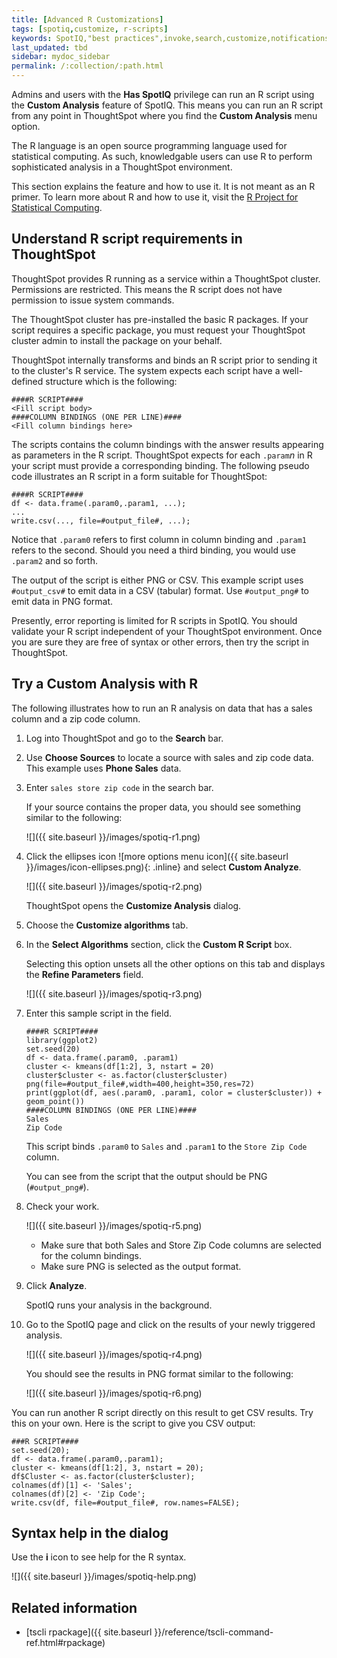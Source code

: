 ```yaml
---
title: [Advanced R Customizations]
tags: [spotiq,customize, r-scripts]
keywords: SpotIQ,"best practices",invoke,search,customize,notifications,email
last_updated: tbd
sidebar: mydoc_sidebar
permalink: /:collection/:path.html
---
```


Admins and users with the **Has SpotIQ** privilege can run an R script using the
**Custom Analysis** feature of SpotIQ. This means you can run an R script from
any point in ThoughtSpot where you find the **Custom Analysis** menu option.

The R language is an open source programming language used for statistical
computing. As such, knowledgable users can use R to perform sophisticated
analysis in a ThoughtSpot environment.

This section explains the feature and how to use it. It is not meant as an R
primer. To learn more about R and how to use it, visit the
[R Project for Statistical Computing](https://www.r-project.org/).  

## Understand R script requirements in ThoughtSpot

ThoughtSpot provides R running as a service within a ThoughtSpot cluster.
Permissions are restricted. This means the R script does not have permission to
issue system commands.

The ThoughtSpot cluster has pre-installed the basic R packages. If your script
requires a specific package, you must request your ThoughtSpot cluster admin to
install the package on your behalf.

ThoughtSpot internally transforms and binds an R script prior to sending it to
the cluster's R service. The system expects each script have a well-defined
structure which is the following:

```
####R SCRIPT####
<Fill script body>
####COLUMN BINDINGS (ONE PER LINE)####
<Fill column bindings here>
```

The scripts contains the column bindings with the answer results appearing as parameters
in the R script. ThoughtSpot expects for each `.param`_n_ in R your script must
provide a corresponding binding. The following pseudo code illustrates an R
script in a form suitable for ThoughtSpot:

```
####R SCRIPT####
df <- data.frame(.param0,.param1, ...);
...
write.csv(..., file=#output_file#, ...);
```

Notice that `.param0` refers to first column in column binding and `.param1`
refers to the second.  Should you need a third binding, you would use  `.param2`
and so forth.

The output of the script is either PNG or CSV. This example script uses
`#output_csv#` to emit data in a CSV (tabular) format. Use `#output_png#` to
emit data in PNG format.

Presently, error reporting is limited for R scripts in SpotIQ. You should
validate your R script independent of your ThoughtSpot environment. Once you are
sure they are free of syntax or other errors, then try the script in
ThoughtSpot.

## Try a Custom Analysis with R

The following illustrates how to run an R analysis on data that has a sales
column and a zip code column.

1. Log into ThoughtSpot and go to the **Search** bar.
2. Use **Choose Sources** to locate a source with sales and zip code data.
   This example uses **Phone Sales** data.
3. Enter `sales store zip code` in the search bar.

   If your source contains the proper data, you should see something similar to
   the following:

   ![]({{ site.baseurl }}/images/spotiq-r1.png)

4. Click the ellipses icon ![more options menu icon]({{ site.baseurl }}/images/icon-ellipses.png){: .inline} and select **Custom Analyze**.

   ![]({{ site.baseurl }}/images/spotiq-r2.png)

   ThoughtSpot opens the **Customize Analysis** dialog.

5. Choose the **Customize algorithms** tab.
6. In the **Select Algorithms** section, click the **Custom R Script** box.

   Selecting this option unsets all the other options on this tab and displays
   the **Refine Parameters** field.

   ![]({{ site.baseurl }}/images/spotiq-r3.png)

7. Enter this sample script in the field.

    ```
    ####R SCRIPT####
    library(ggplot2)
    set.seed(20)
    df <- data.frame(.param0, .param1)
    cluster <- kmeans(df[1:2], 3, nstart = 20)
    cluster$cluster <- as.factor(cluster$cluster)
    png(file=#output_file#,width=400,height=350,res=72)
    print(ggplot(df, aes(.param0, .param1, color = cluster$cluster)) + geom_point())
    ####COLUMN BINDINGS (ONE PER LINE)####
    Sales
    Zip Code
    ```
    This script binds `.param0` to `Sales` and `.param1` to the `Store Zip Code`
    column.

    You can see from the script that the output should be PNG
    (`#output_png#`).

8. Check your work.

   ![]({{ site.baseurl }}/images/spotiq-r5.png)


   * Make sure that both Sales and Store Zip Code columns are selected for the column bindings.
   * Make sure PNG is selected as the output format.

9. Click **Analyze**.

   SpotIQ runs your analysis in the background.

10. Go to the SpotIQ page and click on the results of your newly triggered analysis.

    ![]({{ site.baseurl }}/images/spotiq-r4.png)

    You should see the results in PNG format similar to the following:

    ![]({{ site.baseurl }}/images/spotiq-r6.png)

You can run another R script directly on this result to get CSV results. Try this on your own. Here is the script to give you CSV output:

```
###R SCRIPT####
set.seed(20);
df <- data.frame(.param0,.param1);
cluster <- kmeans(df[1:2], 3, nstart = 20);
df$Cluster <- as.factor(cluster$cluster);
colnames(df)[1] <- 'Sales';
colnames(df)[2] <- 'Zip Code';
write.csv(df, file=#output_file#, row.names=FALSE);
```

## Syntax help in the dialog

Use the **i** icon to see help for the R syntax.

![]({{ site.baseurl }}/images/spotiq-help.png)

## Related information

* [tscli rpackage]({{ site.baseurl }}/reference/tscli-command-ref.html#rpackage)
